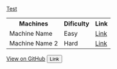 <a href="https://nuceiar.github.io/test">Test</a>

<table class="Machines">
  <tr>
      <th>Machines</th>
      <th>Dificulty</th>
      <th>Link</th>
  </tr> 
  <tr>
      <td>Machine Name</td>
      <td>Easy</td>
      <td><a href="https://www.youtube.com/watch?v=o5g-lUuFgpg">Link</a></td>
  </tr>
  <tr>
      <td>Machine Name 2</td>
      <td>Hard</td>
      <td><a href="https://www.youtube.com/watch?v=o5g-lUuFgpg">Link</a></td>
  </tr>
</table>
<a href="https://github.com/nuceIar/nuceIar.github.io" class="btn btn-github"><span class="icon"></span>View on GitHub</a>
<a href="hola.com"><button class="favorite styled" type="button">Link</button></a>
